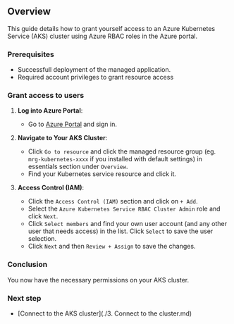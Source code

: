 ## Overview
This guide details how to grant yourself access to an Azure Kubernetes Service (AKS) cluster using Azure RBAC roles in the Azure portal.

### Prerequisites
- Successfull deployment of the managed application.
- Required account privileges to grant resource access


### Grant access to users

1. **Log into Azure Portal**:
      - Go to [Azure Portal](https://portal.azure.com/) and sign in.

2. **Navigate to Your AKS Cluster**:
      - Click `Go to resource` and click the managed resource group (eg. `mrg-kubernetes-xxxx` if you installed with default settings) in essentials section under `Overview`.
      - Find your Kubernetes service resource and click it.

3. **Access Control (IAM)**:
      - Click the `Access Control (IAM)` section and click on `+ Add`.
      - Select the `Azure Kubernetes Service RBAC Cluster Admin` role and click `Next`.
      - Click `Select members` and find your own user account (and any other user that needs access) in the list. Click `Select` to save the user selection.
      - Click `Next` and then `Review + Assign` to save the changes.

### Conclusion
You now have the necessary permissions on your AKS cluster.

### Next step

- [Connect to the AKS cluster](./3. Connect to the cluster.md)